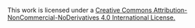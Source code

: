 This work is licensed under a <a href='https://creativecommons.org/licenses/by-nc-nd/4.0/'>Creative Commons Attribution-NonCommercial-NoDerivatives 4.0 International License.</a>
